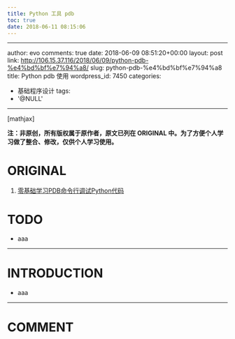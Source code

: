 ```yaml
---
title: Python 工具 pdb
toc: true
date: 2018-06-11 08:15:06
---
```

---
author: evo
comments: true
date: 2018-06-09 08:51:20+00:00
layout: post
link: http://106.15.37.116/2018/06/09/python-pdb-%e4%bd%bf%e7%94%a8/
slug: python-pdb-%e4%bd%bf%e7%94%a8
title: Python pdb 使用
wordpress_id: 7450
categories:
- 基础程序设计
tags:
- '@NULL'
---

<!-- more -->

[mathjax]

**注：非原创，所有版权属于原作者，原文已列在 ORIGINAL 中。为了方便个人学习做了整合、修改，仅供个人学习使用。**


# ORIGINAL





 	
  1. [零基础学习PDB命令行调试Python代码](http://python.jobbole.com/81184/)




# TODO





 	
  * aaa





* * *





# INTRODUCTION





 	
  * aaa


























* * *





# COMMENT



